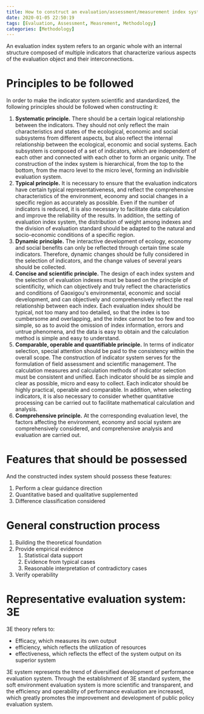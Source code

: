 ```yaml
---
title: How to construct an evaluation/assessment/measurement index system
date: 2020-01-05 22:50:19
tags: [Evaluation, Assessment, Measrement, Methodology]
categories: [Methodology]
---
```


An evaluation index system refers to an organic whole with an internal structure composed of multiple indicators that characterize various aspects of the evaluation object and their interconnections.

# Principles to be followed

In order to make the indicator system scientific and standardized, the following principles should be followed when constructing it:

1. **Systematic principle.** There should be a certain logical relationship between the indicators. They should not only reflect the main characteristics and states of the ecological, economic and social subsystems from different aspects, but also reflect the internal relationship between the ecological, economic and social systems. Each subsystem is composed of a set of indicators, which are independent of each other and connected with each other to form an organic unity. The construction of the index system is hierarchical, from the top to the bottom, from the macro level to the micro level, forming an indivisible evaluation system.
2. **Typical principle.** It is necessary to ensure that the evaluation indicators have certain typical representativeness, and reflect the comprehensive characteristics of the environment, economy and social changes in a specific region as accurately as possible. Even if the number of indicators is reduced, it is also necessary to facilitate data calculation and improve the reliability of the results. In addition, the setting of evaluation index system, the distribution of weight among indexes and the division of evaluation standard should be adapted to the natural and socio-economic conditions of a specific region.
3. **Dynamic principle.** The interactive development of ecology, economy and social benefits can only be reflected through certain time scale indicators. Therefore, dynamic changes should be fully considered in the selection of indicators, and the change values of several years should be collected.
4. **Concise and scientific principle.** The design of each index system and the selection of evaluation indexes must be based on the principle of scientificity, which can objectively and truly reflect the characteristics and conditions of Gaoxigou's environmental, economic and social development, and can objectively and comprehensively reflect the real relationship between each index. Each evaluation index should be typical, not too many and too detailed, so that the index is too cumbersome and overlapping, and the index cannot be too few and too simple, so as to avoid the omission of index information, errors and untrue phenomena, and the data is easy to obtain and the calculation method is simple and easy to understand.
5. **Comparable, operable and quantifiable principle.** In terms of indicator selection, special attention should be paid to the consistency within the overall scope. The construction of indicator system serves for the formulation of field assessment and scientific management. The calculation measures and calculation methods of indicator selection must be consistent and unified. Each indicator should be as simple and clear as possible, micro and easy to collect. Each indicator should be highly practical, operable and comparable. In addition, when selecting indicators, it is also necessary to consider whether quantitative processing can be carried out to facilitate mathematical calculation and analysis.
6. **Comprehensive principle.** At the corresponding evaluation level, the factors affecting the environment, economy and social system are comprehensively considered, and comprehensive analysis and evaluation are carried out.

# Features that should be possessed

And the constructed index system should possess these features:

1. Perform a clear guidance direction
2. Quantitative based and qualitative supplemented
3. Difference classification considered

# General construction process

1. Building the theoretical foundation
2. Provide empirical evidence
   1. Statistical data support
   2. Evidence from typical cases
   3. Reasonable interpretation of contradictory cases
3. Verify operability

# Representative evaluation system: 3E

3E theory refers to:

- Efficacy, which measures its own output
- efficiency, which reflects the utilization of resources
- effectiveness, which reflects the effect of the system output on its superior system

3E system represents the trend of diversified development of performance evaluation system. Through the establishment of 3E standard system, the soft environment evaluation system is more scientific and transparent, and the efficiency and operability of performance evaluation are increased, which greatly promotes the improvement and development of public policy evaluation system.